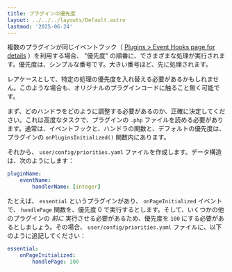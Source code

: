 ```yaml
---
title: プラグインの優先度
layout: ../../../layouts/Default.astro
lastmod: '2025-06-24'
---
```


複数のプラグインが同じイベントフック（ [Plugins > Event Hooks page for details](../../04.plugins/04.event-hooks/) ）を利用する場合、 "優先度" の順番に、でさまざまな処理が実行されます。優先度は、シンプルな番号です。大きい番号ほど、先に処理されます。

レアケースとして、特定の処理の優先度を入れ替える必要があるかもしれません。このような場合も、オリジナルのプラグインコードに触ること無く可能です。

まず、どのハンドラをどのように調整する必要があるのか、正確に決定してください。これは高度なタスクで、プラグインの `.php` ファイルを読める必要があります。通常は、イベントフックと、ハンドラの関数と、デフォルトの優先度は、プラグインの `onPluginsInitialized()` 関数内にあります。

それから、 `user/config/priorities.yaml` ファイルを作成します。データ構造は、次のようにします：

```yaml
pluginName:
    eventName:
        handlerName: [integer]
```

たとえば、 `essential` というプラグインがあり、 `onPageInitialized` イベントで、 `handlePage` 関数を、優先度 0 で実行するとします。そして、いくつかの他のプラグインの *前に* 実行させる必要があるため、優先度を `100` にする必要があるとしましょう。その場合、 `user/config/priorities.yaml` ファイルに、以下のように追記してください：

```yaml
essential:
    onPageInitialized:
        handlePage: 100
```

